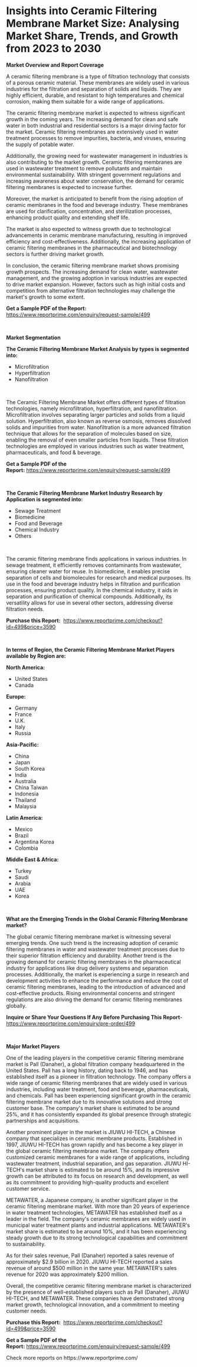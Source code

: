 <p><h1>Insights into Ceramic Filtering Membrane Market Size: Analysing Market Share, Trends, and Growth from 2023 to 2030</h1></p><p><strong>Market Overview and Report Coverage</strong></p>
<p><p>A ceramic filtering membrane is a type of filtration technology that consists of a porous ceramic material. These membranes are widely used in various industries for the filtration and separation of solids and liquids. They are highly efficient, durable, and resistant to high temperatures and chemical corrosion, making them suitable for a wide range of applications.</p><p>The ceramic filtering membrane market is expected to witness significant growth in the coming years. The increasing demand for clean and safe water in both industrial and residential sectors is a major driving factor for the market. Ceramic filtering membranes are extensively used in water treatment processes to remove impurities, bacteria, and viruses, ensuring the supply of potable water.</p><p>Additionally, the growing need for wastewater management in industries is also contributing to the market growth. Ceramic filtering membranes are used in wastewater treatment to remove pollutants and maintain environmental sustainability. With stringent government regulations and increasing awareness about water conservation, the demand for ceramic filtering membranes is expected to increase further.</p><p>Moreover, the market is anticipated to benefit from the rising adoption of ceramic membranes in the food and beverage industry. These membranes are used for clarification, concentration, and sterilization processes, enhancing product quality and extending shelf life.</p><p>The market is also expected to witness growth due to technological advancements in ceramic membrane manufacturing, resulting in improved efficiency and cost-effectiveness. Additionally, the increasing application of ceramic filtering membranes in the pharmaceutical and biotechnology sectors is further driving market growth.</p><p>In conclusion, the ceramic filtering membrane market shows promising growth prospects. The increasing demand for clean water, wastewater management, and the growing adoption in various industries are expected to drive market expansion. However, factors such as high initial costs and competition from alternative filtration technologies may challenge the market's growth to some extent.</p></p>
<p><strong>Get a Sample PDF of the Report:</strong> <a href="https://www.reportprime.com/enquiry/request-sample/499">https://www.reportprime.com/enquiry/request-sample/499</a></p>
<p>&nbsp;</p>
<p><strong>Market Segmentation</strong></p>
<p><strong>The Ceramic Filtering Membrane Market Analysis by types is segmented into:</strong></p>
<p><ul><li>Microfiltration</li><li>Hyperfiltration</li><li>Nanofiltration</li></ul></p>
<p>&nbsp;</p>
<p><p>The Ceramic Filtering Membrane Market offers different types of filtration technologies, namely microfiltration, hyperfiltration, and nanofiltration. Microfiltration involves separating larger particles and solids from a liquid solution. Hyperfiltration, also known as reverse osmosis, removes dissolved solids and impurities from water. Nanofiltration is a more advanced filtration technique that allows for the separation of molecules based on size, enabling the removal of even smaller particles from liquids. These filtration technologies are employed in various industries such as water treatment, pharmaceuticals, and food & beverage.</p></p>
<p><strong>Get a Sample PDF of the Report:</strong>&nbsp;<a href="https://www.reportprime.com/enquiry/request-sample/499">https://www.reportprime.com/enquiry/request-sample/499</a></p>
<p>&nbsp;</p>
<p><strong>The Ceramic Filtering Membrane Market Industry Research by Application is segmented into:</strong></p>
<p><ul><li>Sewage Treatment</li><li>Biomedicine</li><li>Food and Beverage</li><li>Chemical Industry</li><li>Others</li></ul></p>
<p>&nbsp;</p>
<p><p>The ceramic filtering membrane finds applications in various industries. In sewage treatment, it efficiently removes contaminants from wastewater, ensuring cleaner water for reuse. In biomedicine, it enables precise separation of cells and biomolecules for research and medical purposes. Its use in the food and beverage industry helps in filtration and purification processes, ensuring product quality. In the chemical industry, it aids in separation and purification of chemical compounds. Additionally, its versatility allows for use in several other sectors, addressing diverse filtration needs.</p></p>
<p><strong>Purchase this Report:</strong>&nbsp; <a href="https://www.reportprime.com/checkout?id=499&price=3590">https://www.reportprime.com/checkout?id=499&price=3590</a></p>
<p>&nbsp;</p>
<p><strong>In terms of Region, the Ceramic Filtering Membrane Market Players available by Region are:</strong></p>
<p>
    <p> <strong> North America: </strong>
        <ul>
            <li>United States</li>
            <li>Canada</li>
        </ul>
        </p> 
    <p> <strong> Europe: </strong>
        <ul>
            <li>Germany</li>
            <li>France</li>
            <li>U.K.</li>
            <li>Italy</li>
            <li>Russia</li>
        </ul>
        </p> 
    <p> <strong> Asia-Pacific: </strong>
        <ul>
            <li>China</li>
            <li>Japan</li>
            <li>South Korea</li>
            <li>India</li>
            <li>Australia</li>
            <li>China Taiwan</li>
            <li>Indonesia</li>
            <li>Thailand</li>
            <li>Malaysia</li>
        </ul>
        </p> 
    <p> <strong> Latin America: </strong>
        <ul>
            <li>Mexico</li>
            <li>Brazil</li>
            <li>Argentina Korea</li>
            <li>Colombia</li>
        </ul>
        </p> 
    <p> <strong> Middle East & Africa: </strong>
        <ul>
            <li>Turkey</li>
            <li>Saudi</li>
            <li>Arabia</li>
            <li>UAE</li>
            <li>Korea</li>
        </ul>
    </p>
    </p>
<p>&nbsp;</p>
<p><strong>What are the Emerging Trends in the Global Ceramic Filtering Membrane market?</strong></p>
<p><p>The global ceramic filtering membrane market is witnessing several emerging trends. One such trend is the increasing adoption of ceramic filtering membranes in water and wastewater treatment processes due to their superior filtration efficiency and durability. Another trend is the growing demand for ceramic filtering membranes in the pharmaceutical industry for applications like drug delivery systems and separation processes. Additionally, the market is experiencing a surge in research and development activities to enhance the performance and reduce the cost of ceramic filtering membranes, leading to the introduction of advanced and cost-effective products. Rising environmental concerns and stringent regulations are also driving the demand for ceramic filtering membranes globally.</p></p>
<p><strong>Inquire or Share Your Questions If Any Before Purchasing This Report</strong>- <a href="https://www.reportprime.com/enquiry/pre-order/499">https://www.reportprime.com/enquiry/pre-order/499</a></p>
<p>&nbsp;</p>
<p><strong>Major Market Players</strong></p>
<p><p>One of the leading players in the competitive ceramic filtering membrane market is Pall (Danaher), a global filtration company headquartered in the United States. Pall has a long history, dating back to 1946, and has established itself as a pioneer in filtration technology. The company offers a wide range of ceramic filtering membranes that are widely used in various industries, including water treatment, food and beverage, pharmaceuticals, and chemicals. Pall has been experiencing significant growth in the ceramic filtering membrane market due to its innovative solutions and strong customer base. The company's market share is estimated to be around 25%, and it has consistently expanded its global presence through strategic partnerships and acquisitions.</p><p>Another prominent player in the market is JIUWU HI-TECH, a Chinese company that specializes in ceramic membrane products. Established in 1997, JIUWU HI-TECH has grown rapidly and has become a key player in the global ceramic filtering membrane market. The company offers customized ceramic membranes for a wide range of applications, including wastewater treatment, industrial separation, and gas separation. JIUWU HI-TECH's market share is estimated to be around 15%, and its impressive growth can be attributed to its focus on research and development, as well as its commitment to providing high-quality products and excellent customer service.</p><p>METAWATER, a Japanese company, is another significant player in the ceramic filtering membrane market. With more than 20 years of experience in water treatment technologies, METAWATER has established itself as a leader in the field. The company's ceramic membranes are widely used in municipal water treatment plants and industrial applications. METAWATER's market share is estimated to be around 10%, and it has been experiencing steady growth due to its strong technological capabilities and commitment to sustainability.</p><p>As for their sales revenue, Pall (Danaher) reported a sales revenue of approximately $2.9 billion in 2020. JIUWU HI-TECH reported a sales revenue of around $500 million in the same year. METAWATER's sales revenue for 2020 was approximately $200 million.</p><p>Overall, the competitive ceramic filtering membrane market is characterized by the presence of well-established players such as Pall (Danaher), JIUWU HI-TECH, and METAWATER. These companies have demonstrated strong market growth, technological innovation, and a commitment to meeting customer needs.</p></p>
<p><strong>Purchase this Report:</strong>&nbsp;&nbsp;<a href="https://www.reportprime.com/checkout?id=499&price=3590">https://www.reportprime.com/checkout?id=499&price=3590</a></p>
<p></p>
<p><strong>Get a Sample PDF of the Report:</strong>&nbsp;<a href="https://www.reportprime.com/enquiry/request-sample/499">https://www.reportprime.com/enquiry/request-sample/499</a></p>
<p>Check more reports on https://www.reportprime.com/</p>